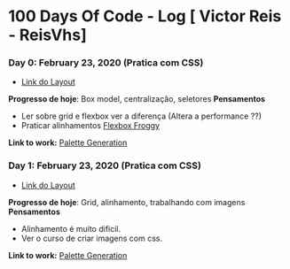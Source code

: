 # 100 Days Of Code - Log [ Victor Reis - ReisVhs]

### Day 0: February 23, 2020 (Pratica com CSS)

* [Link do Layout](https://uidesigndaily.com/posts/sketch-color-palette-generator-picker--day-1114)

**Progresso de hoje**: Box model, centralização, seletores
**Pensamentos**
* Ler sobre grid e flexbox ver a diferença (Altera a performance ??)
* Praticar alinhamentos [Flexbox Froggy](http://flexboxfroggy.com/)

**Link to work:** [Palette Generation](https://github.com/victorvhs/100-days-of-code/tree/master/src/D0)

### Day 1: February 23, 2020 (Pratica com CSS)

* [Link do Layout](https://uidesigndaily.com/posts/sketch-color-palette-generator-picker--day-1114)

**Progresso de hoje**: Grid, alinhamento, trabalhando com imagens
**Pensamentos**
* Alinhamento é muito dificil.
* Ver o curso de criar imagens com css.

**Link to work:** [Palette Generation](https://github.com/victorvhs/100-days-of-code/tree/master/src/D0)

